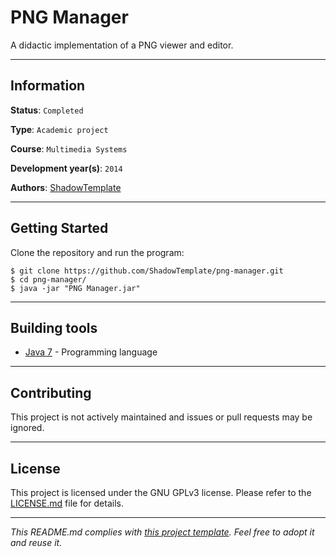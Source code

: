 # PNG Manager

A didactic implementation of a PNG viewer and editor.

---
## Information

**Status**: `Completed`

**Type**: `Academic project`

**Course**: `Multimedia Systems`

**Development year(s)**: `2014`

**Authors**: [ShadowTemplate](https://github.com/ShadowTemplate)

---
## Getting Started

Clone the repository and run the program:

```
$ git clone https://github.com/ShadowTemplate/png-manager.git
$ cd png-manager/
$ java -jar "PNG Manager.jar"
```

---
## Building tools

* [Java 7](http://www.oracle.com/technetwork/java/javase/downloads/jre7-downloads-1880261.html) - 
Programming language

---
## Contributing

This project is not actively maintained and issues or pull requests may be 
ignored.

---
## License

This project is licensed under the GNU GPLv3 license.
Please refer to the [LICENSE.md](LICENSE.md) file for details.

---
*This README.md complies with [
this project template](https://github.com/ShadowTemplate/project-template). Feel free to adopt it
and reuse it.*
